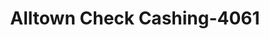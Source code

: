 ---
f_zip-code: 2169
f_state-code: MA
title: Alltown Check Cashing-4061
f_phone: 617-984-0009
f_city-only: School Street Quinc
f_address: 34 School Street Quinc
f_location-unique-id: '4061'
slug: alltown-check-cashing-4061
updated-on: '2024-05-30T13:46:58.046Z'
created-on: '2024-05-30T13:36:59.803Z'
published-on: '2024-05-30T13:54:32.469Z'
f_city-state: cms/city/school-street-quinc-ma.md
f_company: cms/company/alltown-check-cashing.md
f_state: cms/state/massachusetts.md
layout: '[payday-loan].html'
tags: payday-loan
---